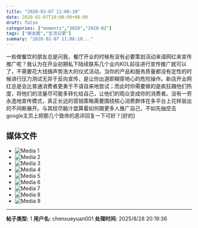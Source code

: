 ```yaml
---
title: "2020-02-07 11:06:10"
date: 2020-02-07T10:00:00+08:00
draft: false
categories: ["moments","2020","2020-02"]
tags: ["朋友圈","生活记录"]
summary: "2020-02-07 11:06:10..."
---
```


一些做餐饮的朋友总是问我，餐厅开业的时候有没有必要策划活动来请网红来宣传推广呢？我认为在开业初期私下陆续联系几个业内KOL前往进行宣传推广就可以了，不需要花大钱搞声势浩大的仪式活动。当你的产品和服务质量都没有定性的时候进行压力测试无异于反向宣传，是让你出道即糊穿地心的危险操作。新店开业网红总是会比普通消费者更勇于不请自来地尝试；而此时你需要做的是疯狂蹭他们热度，将他们的流量尽可能多转化给自己，让他们的观众变成你的消费者。没有一劳永逸地宣传模式，真正长远的营销策略需要围绕核心消费群体在多平台上花样层出的不间断展开。与其绞尽脑汁盘算着如何跟更多人推广自己，不如先抽空去google主页上把那几个致命的恶评回复一下可好？[好的]

## 媒体文件

- ![Media 1](/Moments/photos/2020-02-07/202002071106100.jpg)
- ![Media 2](/Moments/photos/2020-02-07/202002071106101.jpg)
- ![Media 3](/Moments/photos/2020-02-07/202002071106102.jpg)
- ![Media 4](/Moments/photos/2020-02-07/202002071106103.jpg)
- ![Media 5](/Moments/photos/2020-02-07/202002071106104.jpg)
- ![Media 6](/Moments/photos/2020-02-07/202002071106105.jpg)
- ![Media 7](/Moments/photos/2020-02-07/202002071106106.jpg)
- ![Media 8](/Moments/photos/2020-02-07/202002071106107.jpg)
- ![Media 9](/Moments/photos/2020-02-07/202002071106108.jpg)

---

**帖子类型:** 1
**用户名:** chenxueyuan001
**处理时间:** 2025/8/28 20:19:36